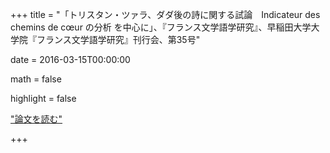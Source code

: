 +++
title = "「トリスタン・ツァラ、ダダ後の詩に関する試論　Indicateur des chemins de cœur の分析 を中心に」、『フランス文学語学研究』、早稲田大学大学院『フランス文学語学研究』刊行会、第35号"

date = 2016-03-15T00:00:00

math = false

highlight = false

["論文を読む"][1]
 
[1]:http://www.waseda.jp/bun-france/pdfs/vol35/ito.pdf

+++
